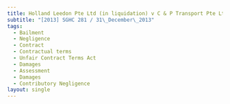 ```yaml
---
title: Holland Leedon Pte Ltd (in liquidation) v C & P Transport Pte Ltd
subtitle: "[2013] SGHC 281 / 31\_December\_2013"
tags:
  - Bailment
  - Negligence
  - Contract
  - Contractual terms
  - Unfair Contract Terms Act
  - Damages
  - Assessment
  - Damages
  - Contributory Negligence
layout: single
---
```


